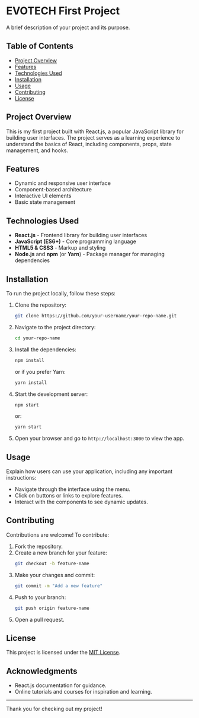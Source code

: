 # EVOTECH First Project

A brief description of your project and its purpose.

## Table of Contents
- [Project Overview](#project-overview)
- [Features](#features)
- [Technologies Used](#technologies-used)
- [Installation](#installation)
- [Usage](#usage)
- [Contributing](#contributing)
- [License](#license)

## Project Overview
This is my first project built with React.js, a popular JavaScript library for building user interfaces. The project serves as a learning experience to understand the basics of React, including components, props, state management, and hooks.

## Features
- Dynamic and responsive user interface
- Component-based architecture
- Interactive UI elements
- Basic state management

## Technologies Used
- **React.js** - Frontend library for building user interfaces
- **JavaScript (ES6+)** - Core programming language
- **HTML5 & CSS3** - Markup and styling
- **Node.js** and **npm** (or **Yarn**) - Package manager for managing dependencies

## Installation
To run the project locally, follow these steps:

1. Clone the repository:
   ```bash
   git clone https://github.com/your-username/your-repo-name.git
   ```

2. Navigate to the project directory:
   ```bash
   cd your-repo-name
   ```

3. Install the dependencies:
   ```bash
   npm install
   ```
   or if you prefer Yarn:
   ```bash
   yarn install
   ```

4. Start the development server:
   ```bash
   npm start
   ```
   or:
   ```bash
   yarn start
   ```

5. Open your browser and go to `http://localhost:3000` to view the app.

## Usage
Explain how users can use your application, including any important instructions:

- Navigate through the interface using the menu.
- Click on buttons or links to explore features.
- Interact with the components to see dynamic updates.

## Contributing
Contributions are welcome! To contribute:

1. Fork the repository.
2. Create a new branch for your feature:
   ```bash
   git checkout -b feature-name
   ```
3. Make your changes and commit:
   ```bash
   git commit -m "Add a new feature"
   ```
4. Push to your branch:
   ```bash
   git push origin feature-name
   ```
5. Open a pull request.

## License
This project is licensed under the [MIT License](LICENSE).

## Acknowledgments
- React.js documentation for guidance.
- Online tutorials and courses for inspiration and learning.

---

Thank you for checking out my project!

